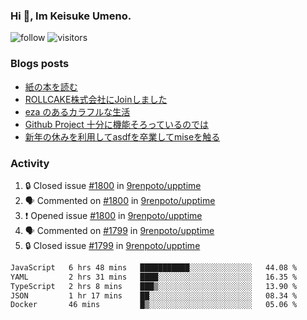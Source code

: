 ### Hi 👋, Im Keisuke Umeno.

<!--
**9renpoto/9renpoto** is a ✨ _special_ ✨ repository because its `README.md` (this file) appears on your GitHub profile.

Here are some ideas to get you started:

- 🔭 I’m currently working on ...
- 🌱 I’m currently learning ...
- 👯 I’m looking to collaborate on ...
- 🤔 I’m looking for help with ...
- 💬 Ask me about ...
- 📫 How to reach me: ...
- 😄 Pronouns: ...
- ⚡ Fun fact: ...
-->

![follow](https://img.shields.io/github/followers/9renpoto?label=Follow&style=social)
![visitors](https://komarev.com/ghpvc/?username=9renpoto&label=Profile%20views&color=0e75b6&style=flat)

### Blogs posts

<!-- BLOG-POST-LIST:START -->
- [紙の本を読む](https://9renpoto.win/entry/2024/02/25/reading-papar-book)
- [ROLLCAKE株式会社にJoinしました](https://9renpoto.win/entry/2024/02/11/join)
- [eza のあるカラフルな生活](https://9renpoto.win/entry/2024/02/01/eza)
- [Github Project 十分に機能そろっているのでは](https://9renpoto.win/entry/2024/01/14/gh-projects)
- [新年の休みを利用してasdfを卒業してmiseを触る](https://9renpoto.win/entry/2024/01/07/mise)
<!-- BLOG-POST-LIST:END -->

### Activity

<!--START_SECTION:activity-->
1. 🔒 Closed issue [#1800](https://github.com/9renpoto/upptime/issues/1800) in [9renpoto/upptime](https://github.com/9renpoto/upptime)
2. 🗣 Commented on [#1800](https://github.com/9renpoto/upptime/issues/1800#issuecomment-2008349103) in [9renpoto/upptime](https://github.com/9renpoto/upptime)
3. ❗ Opened issue [#1800](https://github.com/9renpoto/upptime/issues/1800) in [9renpoto/upptime](https://github.com/9renpoto/upptime)
4. 🗣 Commented on [#1799](https://github.com/9renpoto/upptime/issues/1799#issuecomment-2008286910) in [9renpoto/upptime](https://github.com/9renpoto/upptime)
5. 🔒 Closed issue [#1799](https://github.com/9renpoto/upptime/issues/1799) in [9renpoto/upptime](https://github.com/9renpoto/upptime)
<!--END_SECTION:activity-->

<!--START_SECTION:waka-->

```txt
JavaScript   6 hrs 48 mins   ███████████░░░░░░░░░░░░░░   44.08 %
YAML         2 hrs 31 mins   ████░░░░░░░░░░░░░░░░░░░░░   16.35 %
TypeScript   2 hrs 8 mins    ███▒░░░░░░░░░░░░░░░░░░░░░   13.90 %
JSON         1 hr 17 mins    ██░░░░░░░░░░░░░░░░░░░░░░░   08.34 %
Docker       46 mins         █▒░░░░░░░░░░░░░░░░░░░░░░░   05.06 %
```

<!--END_SECTION:waka-->
